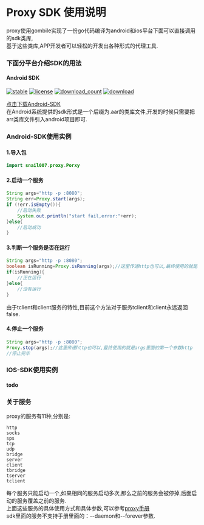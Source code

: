 
# Proxy SDK 使用说明  

proxy使用gombile实现了一份go代码编译为android和ios平台下面可以直接调用的sdk类库,  
基于这些类库,APP开发者可以轻松的开发出各种形式的代理工具.  

### 下面分平台介绍SDK的用法  

#### Android SDK
  
[![stable](https://img.shields.io/badge/stable-stable-green.svg)](https://github.com/snail007/goproxy/) [![license](https://img.shields.io/github/license/snail007/goproxy.svg?style=plastic)]() [![download_count](https://img.shields.io/github/downloads/snail007/goproxy/total.svg?style=plastic)](https://github.com/snail007/goproxy/releases) [![download](https://img.shields.io/github/release/snail007/goproxy.svg?style=plastic)](https://github.com/snail007/goproxy/releases)  
  
[点击下载Android-SDK](https://github.com/snail007/goproxy-sdk-android/releases)  
在Android系统提供的sdk形式是一个后缀为.aar的类库文件,开发的时候只需要把arr类库文件引入android项目即可.  

### Android-SDK使用实例

#### 1.导入包
```java
import snail007.proxy.Porxy
```

#### 2.启动一个服务
```java
String args="http -p :8080";
String err=Proxy.start(args);
if (!err.isEmpty()){
    //启动失败
    System.out.println("start fail,error:"+err);
}else{
    //启动成功
}
```
#### 3.判断一个服务是否在运行

```java
String args="http -p :8080";
boolean isRunning=Proxy.isRunning(args);//这里传递http也可以,最终使用的就是args里面的第一个参数http
if(isRunning){
    //正在运行
}else{
    //没有运行
}
```

由于tclient和client服务的特性,目前这个方法对于服务tclient和client永远返回false.  

#### 4.停止一个服务

```java
String args="http -p :8080";
Proxy.stop(args);//这里传递http也可以,最终使用的就是args里面的第一个参数http
//停止完毕

```


### IOS-SDK使用实例

#### todo


### 关于服务  
proxy的服务有11种,分别是:  

```shell
http  
socks  
sps  
tcp  
udp  
bridge  
server  
client  
tbridge  
tserver  
tclient  
```
每个服务只能启动一个,如果相同的服务启动多次,那么之前的服务会被停掉,后面启动的服务覆盖之前的服务.  
上面这些服务的具体使用方式和具体参数,可以参考[proxy手册](https://github.com/snail007/goproxy/blob/master/README_ZH.md)  
sdk里面的服务不支持手册里面的：--daemon和--forever参数.  
